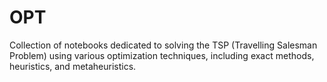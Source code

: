 # OPT
Collection of notebooks dedicated to solving the TSP (Travelling Salesman Problem) using various optimization techniques, including exact methods, heuristics, and metaheuristics.
